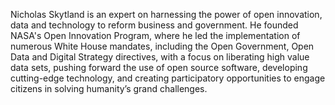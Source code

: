 ﻿---
name: Nicholas Skytland
description: Co-founder, National Day of Civic Hacking
picture: nicholas_skytland.jpg

---

Nicholas Skytland is an expert on harnessing the power of open innovation, data and technology to reform business and government. He founded NASA's Open Innovation Program, where he led the implementation of numerous White House mandates, including the Open Government, Open Data and Digital Strategy directives, with a focus on liberating high value data sets, pushing forward the use of open source software, developing cutting-edge technology, and creating participatory opportunities to engage citizens in solving humanity’s grand challenges.
